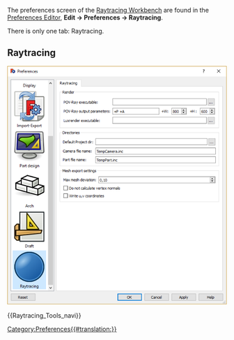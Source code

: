   The preferences screen of the [Raytracing Workbench](Raytracing_Workbench.md) are found in the [Preferences Editor](Preferences_Editor.md), **Edit → Preferences → Raytracing**.

There is only one tab: Raytracing.

## Raytracing

![](images/Preference_Raytracing_Tab_01.png )

 {{Raytracing_Tools_navi}}  

[Category:Preferences{{\#translation:}}](Category:Preferences.md)
